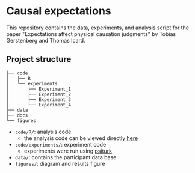 # Causal expectations 

This repository contains the data, experiments, and analysis script for the paper "Expectations affect physical causation judgments" by Tobias Gerstenberg and Thomas Icard. 

## Project structure 

```
├── code
│   ├── R
│   └── experiments
│       ├── Experiment_1
│       ├── Experiment_2
│       ├── Experiment_3
│       └── Experiment_4
├── data
├── docs
└── figures
``` 

- `code/R/`: analysis code
	+ the analysis code can be viewed directly [here](https://tobiasgerstenberg.github.io/causal_expectations/index.html)
- `code/experiments/`: experiment code
	+ experiments were run using [psiturk](https://psiturk.org/)
- `data/`: contains the participant data base 
- `figures/`: diagram and results figure 

